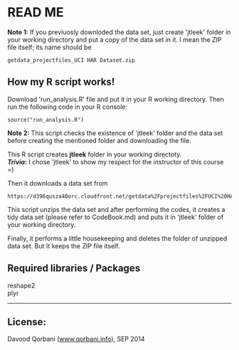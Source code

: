 READ ME
========================================================

**Note 1:** If you previuosly downloded the data set, just create 'jtleek' folder in your working directory and put a copy of the data set in it. I mean the ZIP file itself; its name should be

```{r}
getdata_projectfiles_UCI HAR Dataset.zip
```

How my R script works!
-------------------------
Download 'run_analysis.R' file and put it in your R working directory. Then run the following code in your R console:
```{r}
source("run_analysis.R")
```

**Note 2:** This script checks the existence of 'jtleek' folder and the data set before creating the mentioned folder and downloading the file.

This R script creates **jtleek** folder in your working directoty.  
_**Trivia:**_ I chose 'jtleek' to show my respect for the instructor of this course =)  

Then it downloads a data set from
```{r}
https://d396qusza40orc.cloudfront.net/getdata%2Fprojectfiles%2FUCI%20HAR%20Dataset.zip
```
 

This script unzips the data set and after performing the codes, it creates a tidy data set (please refer to CodeBook.md) and puts it in 'jtleek' folder of your working directory.  

Finally, it performs a little housekeeping and deletes the folder of unzipped data set. But It keeps the ZIP file itself.


Required libraries / Packages
-------------------------
reshape2  
plyr

-------------------------
License:
------------------------- 
Davood Qorbani (www.qorbani.info), SEP 2014
